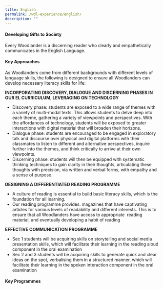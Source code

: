 ```yaml
---
title: English
permalink: /wdl-experience/english/
description: ""
---
```

#### Developing Gifts to Society

Every Woodlander is a discerning reader who clearly and empathetically communicates in the English Language.

#### Key Approaches

As Woodlanders come from different backgrounds with different levels of language skills, the following is designed to ensure all Woodlanders can develop necessary literacy skills for life:

**INCORPORATING DISCOVERY, DIALOGUE AND DISCERNING PHASES IN OUR EL CURRICULUM, LEVERAGING ON TECHNOLOGY**

*   Discovery phase: students are exposed to a wide range of themes with a variety of multi-modal texts. This allows students to delve deep into each theme, gathering a variety of viewpoints and perspectives. With the affordances of technology, students will be exposed to greater interactions with digital material that will broaden their horizons.
*   Dialogue phase: students are encouraged to be engaged in exploratory talk and discourse over physical and digital platforms with their classmates to listen to different and alternative perspectives, inquire further into the themes, and think critically to arrive at their own viewpoints.
*   Discerning phase: students will then be equipped with systematic thinking techniques to gain clarity in their thoughts, articulating these thoughts with precision, via written and verbal forms, with empathy and a sense of purpose.

**DESIGNING A DIFFERENTIATED READING PROGRAMME**
*   A culture of reading is essential to build basic literacy skills, which is the foundation for all learning.
*   Our reading programme provides. magazines that have captivating articles for various levels of readability and different interests. This is to ensure that all Woodlanders have access to appropriate  reading material, and eventually developing a habit of reading

**EFFECTIVE COMMUNICATION PROGRAMME**

*   Sec 1 students will be acquiring skills on storytelling and social media presentation skills, which will facilitate their learning in the reading aloud component in the oral examination
*   Sec 2 and 3 students will be acquiring skills to generate quick and clear ideas on the spot, verbalising them in a structured manner, which will facilitate their learning in the spoken interaction component in the oral examination

#### Key Programmes
